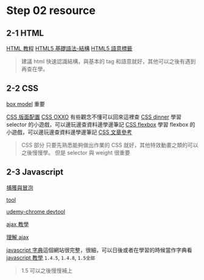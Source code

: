 # Step 02 resource

## 2-1 HTML

[HTML 教程](https://htmltutorial.linwebs.tw/1/1-1)
[HTML5 基礎語法-結構](https://ithelp.ithome.com.tw/articles/10239462)
[HTML5 語意標籤](https://training.pada-x.com/docs/article.jsp?key=html5-semantic-elements)

> 建議 html 快速認識結構，與基本的 tag 和語意就好，其他可以之後有遇到再查在學。

## 2-2 CSS

[box model](https://medium.com/andy-blog/day11-html%E5%85%83%E7%B4%A0%E9%82%8A%E7%95%8C%E9%97%9C%E4%BF%82-margin-padding-border-f9e434c947fd) 重要

[CSS 版面配置](https://zh-tw.learnlayout.com/)
[CSS OXXO](https://www.oxxostudio.tw/) 有些觀念不懂可以回來這裡查
[CSS dinner](https://flukeout.github.io/) 學習 selector 的小遊戲，可以邊玩邊查資料邊學邊筆記
[CSS flexbox](https://flexboxfroggy.com/#zh-tw) 學習 flexbox 的小遊戲，可以邊玩邊查資料邊學邊筆記
[CSS 文章參考](https://ithelp.ithome.com.tw/users/20112550/ironman/2072)

> CSS 部分 只要先熟悉能夠做出作業的 CSS 就好，其他特效動畫之類的可以之後慢慢學。
> 但是 selector 與 weight 很重要

## 2-3 Javascript

[捕獲與冒泡](https://blog.techbridge.cc/2017/07/15/javascript-event-propagation/)

[tool](https://htmldom.dev/)

[udemy-chrome devtool](https://www.udemy.com/course/chrome-devtools/)

[ajax 教學](https://www.casper.tw/development/2020/09/30/about-ajax/)

[理解 ajax](https://blog.techbridge.cc/2017/05/20/api-ajax-cors-and-jsonp/)

[javascript 字典](https://zh.javascript.info/)這個網站很完整，很細，可以日後或者在學習的時候當作字典看
[javascript 教學](https://eyesofkids.gitbooks.io/javascript-start-from-es6/content/part4/ajax_fetch.html) `1.4.5`, `1.4.8`, `1.5全部`

> 1.5 可以之後慢慢補上
